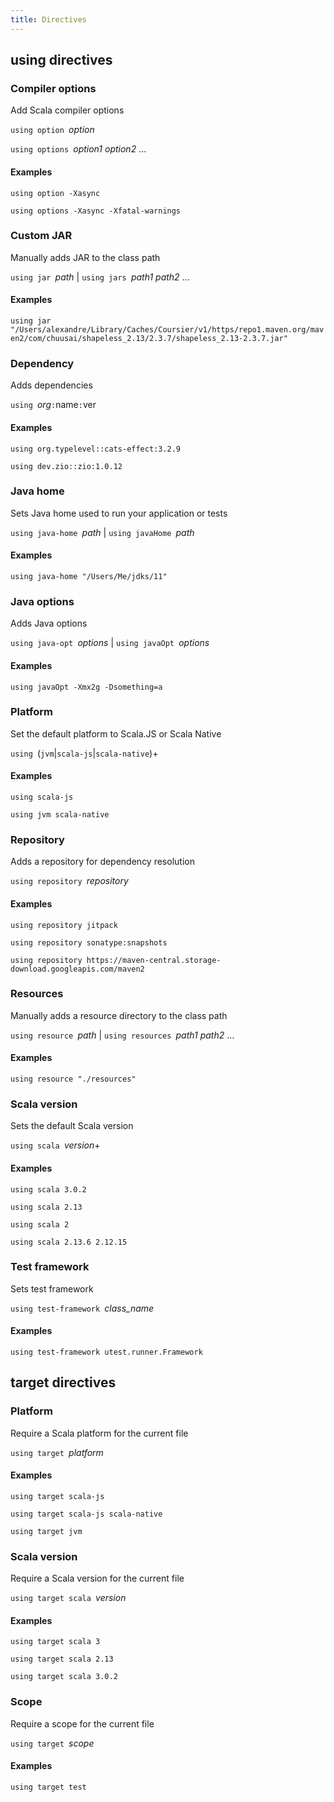 ```yaml
---
title: Directives
---
```


## using directives

### Compiler options

Add Scala compiler options

`using option `_option_

`using options `_option1_ _option2_ …

#### Examples
`using option -Xasync`

`using options -Xasync -Xfatal-warnings`

### Custom JAR

Manually adds JAR to the class path

`using jar `_path_ | `using jars `_path1_ _path2_ …

#### Examples
`using jar "/Users/alexandre/Library/Caches/Coursier/v1/https/repo1.maven.org/maven2/com/chuusai/shapeless_2.13/2.3.7/shapeless_2.13-2.3.7.jar"`

### Dependency

Adds dependencies

`using `_org_`:`name`:`ver

#### Examples
`using org.typelevel::cats-effect:3.2.9`

`using dev.zio::zio:1.0.12`

### Java home

Sets Java home used to run your application or tests

`using java-home `_path_ | `using javaHome `_path_

#### Examples
`using java-home "/Users/Me/jdks/11"`

### Java options

Adds Java options

`using java-opt `_options_ | `using javaOpt `_options_

#### Examples
`using javaOpt -Xmx2g -Dsomething=a`

### Platform

Set the default platform to Scala.JS or Scala Native

`using `(`jvm`|`scala-js`|`scala-native`)+

#### Examples
`using scala-js`

`using jvm scala-native`

### Repository

Adds a repository for dependency resolution

`using repository `_repository_

#### Examples
`using repository jitpack`

`using repository sonatype:snapshots`

`using repository https://maven-central.storage-download.googleapis.com/maven2`

### Resources

Manually adds a resource directory to the class path

`using resource `_path_ | `using resources `_path1_ _path2_ …

#### Examples
`using resource "./resources"`

### Scala version

Sets the default Scala version

`using scala `_version_+

#### Examples
`using scala 3.0.2`

`using scala 2.13`

`using scala 2`

`using scala 2.13.6 2.12.15`

### Test framework

Sets test framework

`using test-framework `_class_name_

#### Examples
`using test-framework utest.runner.Framework`


## target directives

### Platform

Require a Scala platform for the current file

`using target `_platform_

#### Examples
`using target scala-js`

`using target scala-js scala-native`

`using target jvm`

### Scala version

Require a Scala version for the current file

`using target scala `_version_

#### Examples
`using target scala 3`

`using target scala 2.13`

`using target scala 3.0.2`

### Scope

Require a scope for the current file

`using target `_scope_

#### Examples
`using target test`

